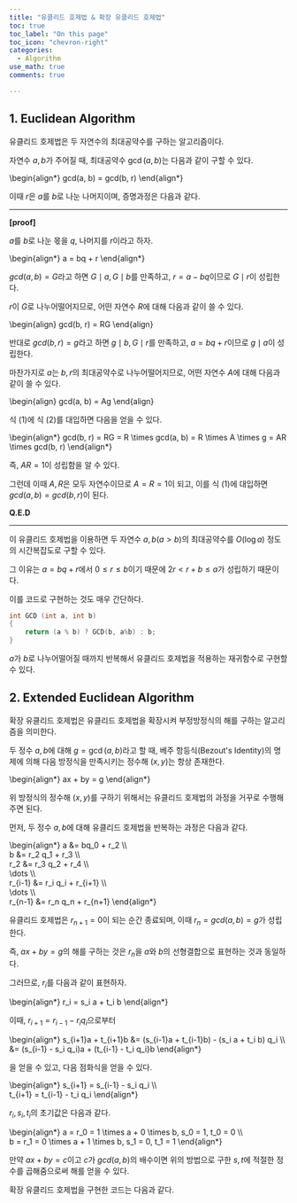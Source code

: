 ```yaml
---
title: "유클리드 호제법 & 확장 유클리드 호제법"
toc: true
toc_label: "On this page"
toc_icon: "chevron-right"
categories:
  - Algorithm
use_math: true
comments: true

---
```


## 1. Euclidean Algorithm

유클리드 호제법은 두 자연수의 최대공약수를 구하는 알고리즘이다.

자연수 $a, b$가 주어질 때, 최대공약수 $\gcd(a, b)$는 다음과 같이 구할 수 있다.

\begin{align\*}
gcd(a, b) = gcd(b, r)
\end{align\*}

이때 $r$은 $a$를 $b$로 나눈 나머지이며, 증명과정은 다음과 같다.

---

**[proof]**

$a$를 $b$로 나눈 몫을 $q$, 나머지를 $r$이라고 하자.

\begin{align\*}
a = bq + r
\end{align\*}

$gcd(a, b) = G$라고 하면 $G \mid a, G \mid b$를 만족하고, $r = a - bq$이므로 $G \mid r$이 성립한다.

$r$이 $G$로 나누어떨어지므로, 어떤 자연수 $R$에 대해 다음과 같이 쓸 수 있다.

\begin{align}
gcd(b, r) = RG
\end{align}

반대로 $gcd(b, r) = g$라고 하면 $g \mid b, G \mid r$를 만족하고, $a = bq + r$이므로 $g \mid a$이 성립한다.

마찬가지로 $a$는 $b, r$의 최대공약수로 나누어떨어지므로, 어떤 자연수 $A$에 대해 다음과 같이 쓸 수 있다.

\begin{align}
gcd(a, b) = Ag
\end{align}

식 (1)에 식 (2)를 대입하면 다음을 얻을 수 있다.

\begin{align\*}
gcd(b, r) = RG = R \times gcd(a, b) = R \times A \times g = AR \times gcd(b, r)
\end{align\*}

즉, $AR = 1$이 성립함을 알 수 있다.

그런데 이때 $A, R$은 모두 자연수이므로 $A = R = 1$이 되고, 이를 식 (1)에 대입하면 $gcd(a, b) = gcd(b, r)$이 된다.

**Q.E.D**

---

이 유클리드 호제법을 이용하면 두 자연수 $a, b(a > b)$의 최대공약수를 $O(\log a)$ 정도의 시간복잡도로 구할 수 있다.

그 이유는 $a = bq + r$에서 $0 \leq r \leq b$이기 때문에 $2r < r + b \leq a$가 성립하기 때문이다.

이를 코드로 구현하는 것도 매우 간단하다.

```cpp
int GCD (int a, int b)
{
    return (a % b) ? GCD(b, a%b) : b;
}
```

$a$가 $b$로 나누어떨어질 때까지 반복해서 유클리드 호제법을 적용하는 재귀함수로 구현할 수 있다.

## 2. Extended Euclidean Algorithm

확장 유클리드 호제법은 유클리드 호제법을 확장시켜 부정방정식의 해를 구하는 알고리즘을 의미한다.

두 정수 $a, b$에 대해 $g = \gcd(a, b)$라고 할 때, 베주 항등식(Bezout's Identity)의 명제에 의해 다음 방정식을 만족시키는 정수해 $(x, y)$는 항상 존재한다.

\begin{align\*}
ax + by = g
\end{align\*}

위 방정식의 정수해 $(x, y)$를 구하기 위해서는 유클리드 호제법의 과정을 거꾸로 수행해주면 된다.

먼저, 두 정수 $a, b$에 대해 유클리드 호제법을 반복하는 과정은 다음과 같다.

\begin{align\*}
a &= bq_0 + r_2 \\\\  
b &= r_2 q_1 + r_3 \\\\  
r_2 &= r_3 q_2 + r_4 \\\\  
\dots \\\\  
r_{i-1} &= r_i q_i + r_{i+1} \\\\  
\dots \\\\  
r_{n-1} &= r_n q_n + r_{n+1}
\end{align\*}

유클리드 호제법은 $r_{n+1} = 0$이 되는 순간 종료되며, 이때 $r_n = gcd(a, b) = g$가 성립한다.

즉, $ax + by = g$의 해를 구하는 것은 $r_n$을 $a$와 $b$의 선형결합으로 표현하는 것과 동일하다.

그러므로, $r_i$를 다음과 같이 표현하자.

\begin{align\*}
r_i = s_i a + t_i b
\end{align\*}

이때, $r_{i+1} = r_{i-1} - r_i q_i$으로부터

\begin{align\*}
s_{i+1}a + t_{i+1}b &= (s_{i-1}a + t_{i-1}b) - (s_i a + t_i b) q_i \\\\  
&= (s_{i-1} - s_i q_i)a + (t_{i-1} - t_i q_i}b
\end{align\*}

을 얻을 수 있고, 다음 점화식을 얻을 수 있다.

\begin{align\*}
s_{i+1} = s_{i-1} - s_i q_i \\\\  
t_{i+1} = t_{i-1} - t_i q_i
\end{align\*}

$r_i, s_i, t_i$의 초기값은 다음과 같다.

\begin{align\*}
a = r_0 = 1 \times a + 0 \times b, s_0 = 1, t_0 = 0 \\\\  
b = r_1 = 0 \times a + 1 \times b, s_1 = 0, t_1 = 1
\end{align\*}

만약 $ax + by = c$이고 $c$가 $gcd(a, b)$의 배수이면 위의 방법으로 구한 $s, t$에 적절한 정수를 곱해줌으로써 해를 얻을 수 있다.

확장 유클리드 호제법을 구현한 코드는 다음과 같다.


